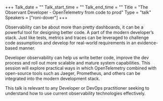 +++
Talk_date = ""
Talk_start_time = ""
Talk_end_time = ""
Title = "The Observant Developer - OpenTelemetry from code to prod"
Type = "talk"
Speakers = ["roni-dover"]
+++

Observability can be about more than pretty dashboards, it can be a powerful tool for designing better code. A part of the modern developer’s stack. Just like tests, metrics and traces can be leveraged to challenge code assumptions and develop for real-world requirements in an evidence-based manner.

Developer observability can help us write better code, improve the dev process and roll out more scalable and mature system capabilities. This session will explore practical ways in which OpenTelemetry combined with open-source tools such as Jaeger, Prometheus, and others can be integrated into the modern development stack.

This talk is relevant to any Developer or DevOps practitioner seeking to understand how to use current observability technologies effectively.
